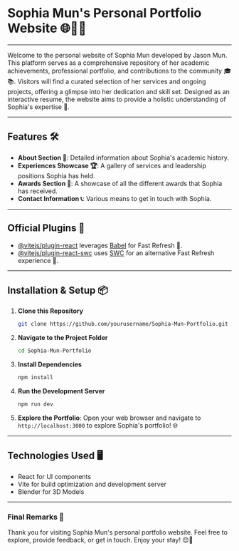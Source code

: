 # Sophia Mun's Personal Portfolio Website 🌐👩‍💻

---

Welcome to the personal website of Sophia Mun developed by Jason Mun. This platform serves as a comprehensive repository of her academic achievements, professional portfolio, and contributions to the community 🎓📚. Visitors will find a curated selection of her services and ongoing projects, offering a glimpse into her dedication and skill set. Designed as an interactive resume, the website aims to provide a holistic understanding of Sophia's expertise 🌟.

---

## Features 🛠️

- **About Section 📝**: Detailed information about Sophia's academic history.
- **Experiences Showcase 🏆**: A gallery of services and leadership positions Sophia has held.
- **Awards Section 🥇**: A showcase of all the different awards that Sophia has received.
- **Contact Information 📞**: Various means to get in touch with Sophia.

---

## Official Plugins 🔌

- [@vitejs/plugin-react](https://github.com/vitejs/vite-plugin-react/blob/main/packages/plugin-react/README.md) leverages [Babel](https://babeljs.io/) for Fast Refresh 🔄.
- [@vitejs/plugin-react-swc](https://github.com/vitejs/vite-plugin-react-swc) uses [SWC](https://swc.rs/) for an alternative Fast Refresh experience 🔄.

---

## Installation & Setup 📦
1. **Clone this Repository**
    ```bash
    git clone https://github.com/yourusername/Sophia-Mun-Portfolio.git
    ```

2. **Navigate to the Project Folder**
    ```bash
    cd Sophia-Mun-Portfolio
    ```

3. **Install Dependencies**
    ```bash
    npm install
    ```

4. **Run the Development Server**
    ```bash
    npm run dev
    ```

5. **Explore the Portfolio**: Open your web browser and navigate to `http://localhost:3000` to explore Sophia's portfolio! 🌐

---

## Technologies Used 🖥️

- React for UI components
- Vite for build optimization and development server
- Blender for 3D Models

---

### Final Remarks 📝

Thank you for visiting Sophia Mun's personal portfolio website. Feel free to explore, provide feedback, or get in touch. Enjoy your stay! 😊🌈

